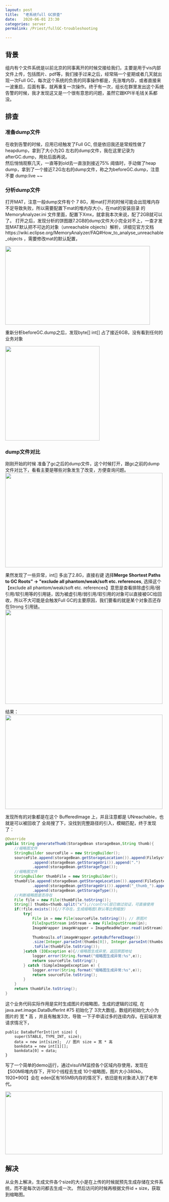 ```yaml
---
layout: post  
title:  "老系统full GC排查"  
date:   2020-06-01 23:30  
categories: server  
permalink: /Priest/fullGC-troubleshooting

---
```



## 背景
组内有个文件系统是以前北京的同事离开的时候交接给我们，主要是用于vis内部文件上传，包括图片、pdf等，我们接手过来之后，经常隔一个星期或者几天就出现一次Full GC，每次这个系统的负责的同事操作都是，先涨堆内存，或者直接来一波重启，后面有事，就再重复一次操作。终于有一次，组长在群里发出这个系统告警的时候，我才发现这又是一个很有意思的问题，虽然它跟KPI半毛钱关系都没。
## 排查  
### 准备dump文件 
 在收到告警的时候，应用已经触发了Full GC, 但是依旧我还是常规性做了heapdump，拿到了大小为2G 左右的dump文件，我在这里记录为afterGC.dump，用处后面再说。  
 然后悄悄观察几天，一直等到old去一直涨到接近75% 阈值时，手动做了heap dump，拿到了一个接近7.2G左右的dump文件，称之为beforeGC.dump，注意不要 dump:live ~~   
 
### 分析dump文件  
打开MAT，注意一般dump文件有个 7 8G，用mat打开的时候可能会出现堆内存不足导致失败，所以需要配置下mat的堆内存大小，在mat的安装目录 的 MemoryAnalyzer.ini 文件里面，配置下Xmx，就拿我本次来说，配了2GB就可以了。
打开之后，发现分析的饼图跟7.2GB的dump文件大小完全对不上，一查才发现MAT默认把不可达的对象（unreachable objects）解析，详细见官方文档https://wiki.eclipse.org/MemoryAnalyzer/FAQ#How_to_analyse_unreachable_objects ，需要修改mat的默认配置，   

<img src="../img/2020/mat10.jpg" height="250" width="460" />  

 重新分析beforeGC.dump之后，发现byte[] int[] 占了接近6GB，没有看到任何的业务对象 
 
<img src="../img/2020/mat11.jpg" height="300" width="300" />   

### dump文件对比
刚刚开始的时候 准备了gc之后的dump文件，这个时候打开，跟gc之前的dump文件对比下，看看主要是哪些对象发生了改变，方便查询问题。  
<img src="../img/2020/mat12.jpg" height="300" width="500" />     

果然发现了一些异常，int[] 多出了2.8G，直接右键 选择**Merge Shortest Paths to GC Roots” -> "exclude all phantom/weak/soft etc. references**, 选择这个【exclude all phantom/weak/soft etc. references】意思是查看排除虚引用/弱引用/软引用等的引用链，因为被虚引用/弱引用/软引用的对象可以直接被GC给回收，所以不大可能是会触发Full GC的主要原因，我们要看的就是某个对象否还存在Strong 引用链。  
<img src="../img/2020/mat13.jpg" height="300" width="500" />     

结果：  
<img src="../img/2020/mat14.jpg" height="300" width="500" />     

发现所有的对象都是在这个 BufferedImage 上，并且注意都是 UNreachable，也就是可以被回收了
全局搜了下，没找到完整路径的引入，模糊匹配，终于发现了：  

```java
@Override
public String generateThumb(StorageBean storageBean,String thumb){
    //缩略图文件
    StringBuilder sourceFile = new StringBuilder();
    sourceFile.append(storageBean.getStorageLocation()).append(FileSystemConstant.SEPARATOR)
            .append(storageBean.getStorageUri()).append(".")
            .append(storageBean.getStorageType());
    //缩略图文件
    StringBuilder thumbFile = new StringBuilder();
    thumbFile.append(storageBean.getStorageLocation()).append(FileSystemConstant.SEPARATOR)
            .append(storageBean.getStorageUri()).append("_thumb_").append(thumb).append(".")
            .append(storageBean.getStorageType());
    //判断缩略图是否存在
    File file = new File(thumbFile.toString());
    String[] thumbs=thumb.split("x");//control层已做过验证，可直接使用
    if(!file.exists()){//不存在，生成缩略图(默认等比例缩放)
        try{
            File in = new File(sourceFile.toString()); // 原图片  
            FileInputStream inStream = new FileInputStream(in);  
            ImageWrapper imageWrapper = ImageReadHelper.read(inStream);
         
            Thumbnails.of(imageWrapper.getAsBufferedImage())   
            .size(Integer.parseInt(thumbs[0]), Integer.parseInt(thumbs[1]))   
            .toFile(thumbFile.toString());              
        }catch (IOException e){//缩略图生成异常，返回原图地址
            logger.error(String.format("缩略图生成异常:%s",e));    
            return sourceFile.toString();
        } catch (SimpleImageException e) {
            logger.error(String.format("缩略图生成异常:%s",e));    
            return sourceFile.toString();
        }
    }
    return thumbFile.toString();        
}
```

这个业务代码实际作用是实时生成图片的缩略图，生成的逻辑的过程, 在 java.awt.image.DataBufferInt #75  初始化了 3次大数组，数组的初始化大小为  图片的 宽 * 高 ，并且有触发3次，导致 一下子申请过多的连续内存。在前端并发请求情况下，  

```
public DataBufferInt(int size) {
    super(STABLE, TYPE_INT, size);
    data = new int[size];  // 图片 size = 宽 * 高
    bankdata = new int[1][];
    bankdata[0] = data;
}
```
写了一个简单的demo运行，通过visulVM监控各个区域内存使用，发现在 【500MB堆内存下，开10个线程去生成 10个缩略图，图片大小380kb，1920*900】会在 eden区有165MB内存的情况下，依旧是有对象进入到了老年代。  

<img src="../img/2020/mat15.jpg" height="200" width="500" />   

## 解决
从业务上解决，生成文件各个size的大小是在上传的时候就预先生成存储在文件系统，而不是每次访问都去生成一次。 然后访问的时候再根据文件id + size，获取到缩略图。


